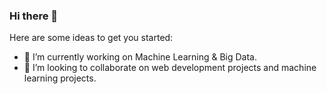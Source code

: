### Hi there 👋

<!--
**Jaswanth19-596/Jaswanth19-596** is a ✨ _special_ ✨ repository because its `README.md` (this file) appears on your GitHub profile.
- 🌱 I’m currently learning 
- 🤔 I’m looking for help with ...
- 💬 Ask me about 
- 📫 How to reach me: ...
- 😄 Pronouns: ...
- ⚡ Fun fact: ...

-->
Here are some ideas to get you started:

- 🔭 I’m currently working on Machine Learning & Big Data.
- 👯 I’m looking to collaborate on web development projects and machine learning projects.

